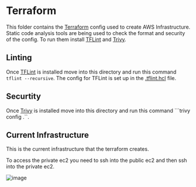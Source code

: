 # Terraform

This folder contains the [Terraform](https://www.terraform.io) config used to create AWS Infrastructure. Static code analysis tools are being used to check the format and security of the config. To run them install [TFLint](https://github.com/terraform-linters/tflint) and [Trivy](https://trivy.dev). 


## Linting 

Once [TFLint](https://github.com/terraform-linters/tflint) is installed move into this directory and run this command ```tflint --recursive```. The config for TFLint is set up in the [.tflint.hcl](.tflint.hcl) file. 


## Securtity 

Once [Trivy](https://trivy.dev) is installed move into this directory and run this command ```trivy config .``.


## Current Infrastructure 

This is the current infrastructure that the terraform creates.

To access the private ec2 you need to ssh into the public ec2 and then ssh into the private ec2. 

![image](https://github.com/user-attachments/assets/e1318f31-8160-4d55-8774-ba214c204009)
